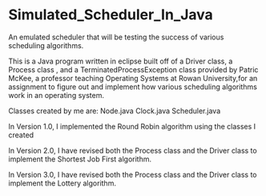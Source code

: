 # Simulated_Scheduler_In_Java
An emulated scheduler that will be testing the success of various scheduling algorithms. 

This is a Java program written in eclipse built off of a Driver class, a Process class
, and a TerminatedProcessException class provided by Patric McKee, a professor teaching
Operating Systems at Rowan University,for an assignment to figure out and implement 
how various scheduling algorithms work in an operating system.


Classes created by me are:
  Node.java
  Clock.java
  Scheduler.java
  
  
In Version 1.0, I implemented the Round Robin algorithm using the classes I created

In Version 2.0, I have revised both the Process class and the Driver class to implement
the Shortest Job First algorithm.

In Version 3.0, I have revised both the Process class and the Driver class to implement
the Lottery algorithm.
